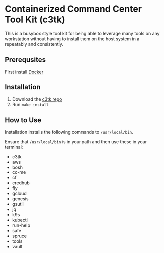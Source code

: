 # Containerized Command Center Tool Kit (c3tk)

This is a busybox style tool kit for being able to leverage many tools on any
workstation without having to install them on the host system in a repeatably
and consistently.

## Prerequsites 

First install [Docker](https://www.docker.com/products/docker-desktop)

## Installation

1. Download the [c3tk repo](https://github.com/starkandwayne/c3tk) 
2. Run `make install`

## How to Use

Installation installs the following commands to `/usr/local/bin`.

Ensure that `/usr/local/bin` is in your path and then use these in your terminal:

* c3tk
* aws
* bosh
* cc-me
* cf
* credhub
* fly
* gcloud
* genesis
* gsutil
* jq
* k9s
* kubectl
* run-help
* safe
* spruce
* tools
* vault


